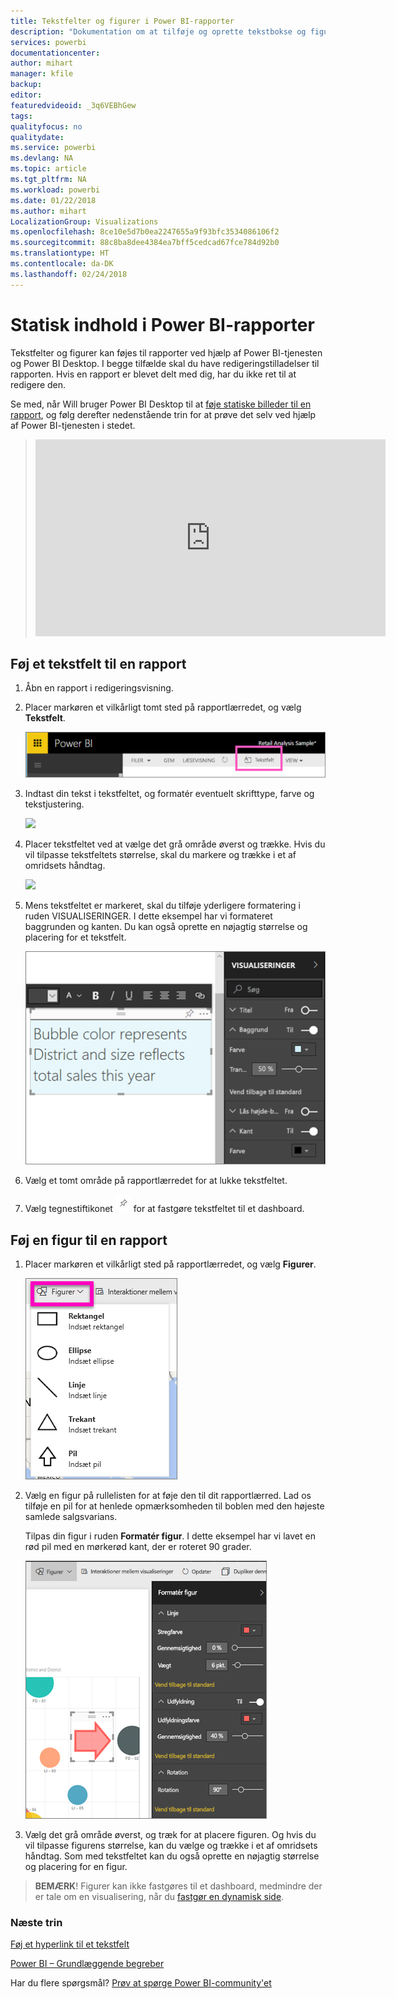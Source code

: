 ```yaml
---
title: Tekstfelter og figurer i Power BI-rapporter
description: "Dokumentation om at tilføje og oprette tekstbokse og figurer i en rapport ved hjælp af Microsoft Power BI-tjenesten."
services: powerbi
documentationcenter: 
author: mihart
manager: kfile
backup: 
editor: 
featuredvideoid: _3q6VEBhGew
tags: 
qualityfocus: no
qualitydate: 
ms.service: powerbi
ms.devlang: NA
ms.topic: article
ms.tgt_pltfrm: NA
ms.workload: powerbi
ms.date: 01/22/2018
ms.author: mihart
LocalizationGroup: Visualizations
ms.openlocfilehash: 8ce10e5d7b0ea2247655a9f93bfc3534086106f2
ms.sourcegitcommit: 88c8ba8dee4384ea7bff5cedcad67fce784d92b0
ms.translationtype: HT
ms.contentlocale: da-DK
ms.lasthandoff: 02/24/2018
---
```

# <a name="static-content-in-power-bi-reports"></a>Statisk indhold i Power BI-rapporter
Tekstfelter og figurer kan føjes til rapporter ved hjælp af Power BI-tjenesten og Power BI Desktop. I begge tilfælde skal du have redigeringstilladelser til rapporten. Hvis en rapport er blevet delt med dig, har du ikke ret til at redigere den. 

Se med, når Will bruger Power BI Desktop til at [føje statiske billeder til en rapport](guided-learning/visualizations.yml#step-11), og følg derefter nedenstående trin for at prøve det selv ved hjælp af Power BI-tjenesten i stedet.
> 
> <iframe width="560" height="315" src="https://www.youtube.com/embed/_3q6VEBhGew" frameborder="0" allowfullscreen></iframe>
> 

## <a name="add-a-text-box-to-a-report"></a>Føj et tekstfelt til en rapport
1. Åbn en rapport i redigeringsvisning.

2. Placer markøren et vilkårligt tomt sted på rapportlærredet, og vælg **Tekstfelt**.
   
   ![](media/power-bi-reports-add-text-and-shapes/pbi_textbox.png)
2. Indtast din tekst i tekstfeltet, og formatér eventuelt skrifttype, farve og tekstjustering. 
   
   ![](media/power-bi-reports-add-text-and-shapes/pbi_textbox2new.png)
3. Placer tekstfeltet ved at vælge det grå område øverst og trække. Hvis du vil tilpasse tekstfeltets størrelse, skal du markere og trække i et af omridsets håndtag. 
   
   ![](media/power-bi-reports-add-text-and-shapes/textboxsmaller.gif)

4. Mens tekstfeltet er markeret, skal du tilføje yderligere formatering i ruden VISUALISERINGER. I dette eksempel har vi formateret baggrunden og kanten. Du kan også oprette en nøjagtig størrelse og placering for et tekstfelt.  

   ![](media/power-bi-reports-add-text-and-shapes/power-bi-borders.png)

5. Vælg et tomt område på rapportlærredet for at lukke tekstfeltet. 

5. Vælg tegnestiftikonet ![](media/power-bi-reports-add-text-and-shapes/pbi_pintile.png) for at fastgøre tekstfeltet til et dashboard. 

## <a name="add-a-shape-to-a-report"></a>Føj en figur til en rapport
1. Placer markøren et vilkårligt sted på rapportlærredet, og vælg **Figurer**.
   
   ![](media/power-bi-reports-add-text-and-shapes/power-bi-shapes.png)
2. Vælg en figur på rullelisten for at føje den til dit rapportlærred. Lad os tilføje en pil for at henlede opmærksomheden til boblen med den højeste samlede salgsvarians. 
   
   Tilpas din figur i ruden **Formatér figur**. I dette eksempel har vi lavet en rød pil med en mørkerød kant, der er roteret 90 grader.
   
   ![](media/power-bi-reports-add-text-and-shapes/power-bi-arrrow.png)
3. Vælg det grå område øverst, og træk for at placere figuren. Og hvis du vil tilpasse figurens størrelse, kan du vælge og trække i et af omridsets håndtag. Som med tekstfeltet kan du også oprette en nøjagtig størrelse og placering for en figur.

> **BEMÆRK**! Figurer kan ikke fastgøres til et dashboard, medmindre der er tale om en visualisering, når du [fastgør en dynamisk side](service-dashboard-pin-live-tile-from-report.md). 
> 
> 

### <a name="next-steps"></a>Næste trin
[Føj et hyperlink til et tekstfelt](service-add-hyperlink-to-text-box.md)

[Power BI – Grundlæggende begreber](service-basic-concepts.md)

Har du flere spørgsmål? [Prøv at spørge Power BI-community'et](http://community.powerbi.com/)
